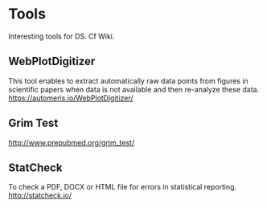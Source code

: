 # Tools
Interesting tools for DS. Cf Wiki.

## WebPlotDigitizer
This tool enables to extract automatically raw data points from figures in scientific papers when data is not available and then re-analyze these data.
https://automeris.io/WebPlotDigitizer/

## Grim Test
http://www.prepubmed.org/grim_test/

## StatCheck
To check a PDF, DOCX or HTML file for errors in statistical reporting.
http://statcheck.io/
